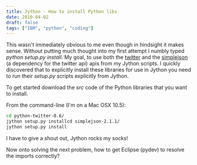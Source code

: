 ```yaml
---
title: Jython - How to install Python libs
date: 2010-04-02
draft: false
tags: ["IBM", "python", "coding"]
---
```

This wasn't immediately obvious to me even though in hindsight it makes
sense. Without putting much thought into my first attempt I numbly
typed *python setup.py install*. My goal, to use both the [twitter](http://code.google.com/p/python-twitter/)
and the [simplejson](https://pypi.org/project/simplejson/) (a dependency for the twitter api) apis from my
Jython scripts. I quickly discovered that to explicitly install these
libraries for use in Jython you need to run their *setup.py* scripts
explicitly from Jython.

To get started download the *src* code of the Python libraries that you
want to install.

From the command-line (I'm on a Mac OSX 10.5):

```bash
cd python-twitter-0.6/
jython setup.py installcd simplejson-2.1.1/
jython setup.py install
```

I have to give a shout out, Jython rocks my socks!

Now onto solving the next problem, how to get Eclipse (pydev) to resolve
the imports correctly?
